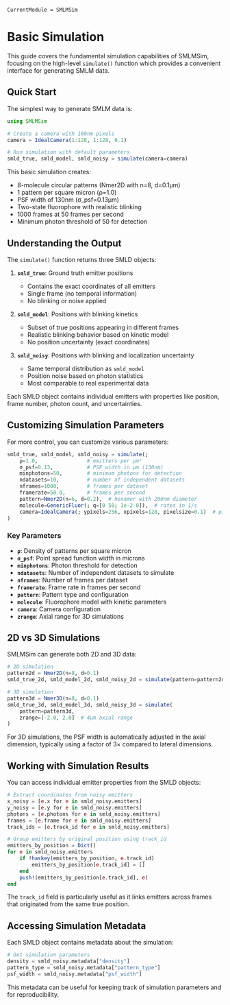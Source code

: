 ```@meta
CurrentModule = SMLMSim
```

# Basic Simulation

This guide covers the fundamental simulation capabilities of SMLMSim, focusing on the high-level `simulate()` function which provides a convenient interface for generating SMLM data.

## Quick Start

The simplest way to generate SMLM data is:

```julia
using SMLMSim

# Create a camera with 100nm pixels
camera = IdealCamera(1:128, 1:128, 0.1)

# Run simulation with default parameters
smld_true, smld_model, smld_noisy = simulate(camera=camera)
```

This basic simulation creates:
- 8-molecule circular patterns (Nmer2D with n=8, d=0.1μm)
- 1 pattern per square micron (ρ=1.0)
- PSF width of 130nm (σ_psf=0.13μm)
- Two-state fluorophore with realistic blinking
- 1000 frames at 50 frames per second
- Minimum photon threshold of 50 for detection

## Understanding the Output

The `simulate()` function returns three SMLD objects:

1. **`smld_true`**: Ground truth emitter positions
   - Contains the exact coordinates of all emitters
   - Single frame (no temporal information)
   - No blinking or noise applied

2. **`smld_model`**: Positions with blinking kinetics
   - Subset of true positions appearing in different frames
   - Realistic blinking behavior based on kinetic model
   - No position uncertainty (exact coordinates)

3. **`smld_noisy`**: Positions with blinking and localization uncertainty
   - Same temporal distribution as `smld_model`
   - Position noise based on photon statistics
   - Most comparable to real experimental data

Each SMLD object contains individual emitters with properties like position, frame number, photon count, and uncertainties.

## Customizing Simulation Parameters

For more control, you can customize various parameters:

```julia
smld_true, smld_model, smld_noisy = simulate(;
    ρ=1.0,                # emitters per μm²
    σ_psf=0.13,           # PSF width in μm (130nm)
    minphotons=50,        # minimum photons for detection
    ndatasets=10,         # number of independent datasets
    nframes=1000,         # frames per dataset
    framerate=50.0,       # frames per second
    pattern=Nmer2D(n=6, d=0.2),  # hexamer with 200nm diameter
    molecule=GenericFluor(; q=[0 50; 1e-2 0]),  # rates in 1/s
    camera=IdealCamera(; ypixels=256, xpixels=128, pixelsize=0.1)  # pixelsize in μm
)
```

### Key Parameters

- **`ρ`**: Density of patterns per square micron
- **`σ_psf`**: Point spread function width in microns
- **`minphotons`**: Photon threshold for detection
- **`ndatasets`**: Number of independent datasets to simulate
- **`nframes`**: Number of frames per dataset
- **`framerate`**: Frame rate in frames per second
- **`pattern`**: Pattern type and configuration
- **`molecule`**: Fluorophore model with kinetic parameters
- **`camera`**: Camera configuration
- **`zrange`**: Axial range for 3D simulations

## 2D vs 3D Simulations

SMLMSim can generate both 2D and 3D data:

```julia
# 2D simulation
pattern2d = Nmer2D(n=8, d=0.1)
smld_true_2d, smld_model_2d, smld_noisy_2d = simulate(pattern=pattern2d)

# 3D simulation
pattern3d = Nmer3D(n=8, d=0.1)
smld_true_3d, smld_model_3d, smld_noisy_3d = simulate(
    pattern=pattern3d,
    zrange=[-2.0, 2.0]  # 4μm axial range
)
```

For 3D simulations, the PSF width is automatically adjusted in the axial dimension, typically using a factor of 3× compared to lateral dimensions.

## Working with Simulation Results

You can access individual emitter properties from the SMLD objects:

```julia
# Extract coordinates from noisy emitters
x_noisy = [e.x for e in smld_noisy.emitters]
y_noisy = [e.y for e in smld_noisy.emitters]
photons = [e.photons for e in smld_noisy.emitters]
frames = [e.frame for e in smld_noisy.emitters]
track_ids = [e.track_id for e in smld_noisy.emitters]

# Group emitters by original position using track_id
emitters_by_position = Dict()
for e in smld_noisy.emitters
    if !haskey(emitters_by_position, e.track_id)
        emitters_by_position[e.track_id] = []
    end
    push!(emitters_by_position[e.track_id], e)
end
```

The `track_id` field is particularly useful as it links emitters across frames that originated from the same true position.

## Accessing Simulation Metadata

Each SMLD object contains metadata about the simulation:

```julia
# Get simulation parameters
density = smld_noisy.metadata["density"]
pattern_type = smld_noisy.metadata["pattern_type"]
psf_width = smld_noisy.metadata["psf_width"]
```

This metadata can be useful for keeping track of simulation parameters and for reproducibility.